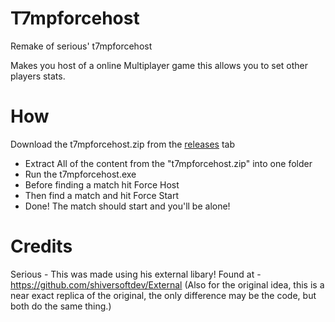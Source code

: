 # T7mpforcehost
 Remake of serious' t7mpforcehost
 
 Makes you host of a online Multiplayer game
 this allows you to set other players stats.
 
 # How
Download the t7mpforcehost.zip from the [releases](https://github.com/ssnob/T7mpforcehost/releases/tag/V1) tab
* Extract All of the content from the "t7mpforcehost.zip" into one folder
* Run the t7mpforcehost.exe
* Before finding a match hit Force Host
* Then find a match and hit Force Start
* Done! The match should start and you'll be alone!

# Credits
Serious - This was made using his external libary! Found at - https://github.com/shiversoftdev/External
(Also for the original idea, this is a near exact replica of the original, the only difference may be the code, but both do the same thing.) 
